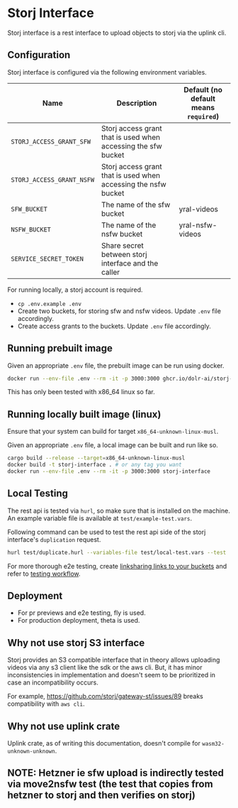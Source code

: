 # Storj Interface

Storj interface is a rest interface to upload objects to storj via the uplink cli.

## Configuration

Storj interface is configured via the following environment variables.

| Name                      | Description                                                    | Default (no default means `required`) |
|---------------------------|----------------------------------------------------------------|---------------------------------------|
| `STORJ_ACCESS_GRANT_SFW`  | Storj access grant that is used when accessing the sfw bucket  |                                       |
| `STORJ_ACCESS_GRANT_NSFW` | Storj access grant that is used when accessing the nsfw bucket |                                       |
| `SFW_BUCKET`              | The name of the sfw bucket                                     | yral-videos                           |
| `NSFW_BUCKET`             | The name of the nsfw bucket                                    | yral-nsfw-videos                      |
| `SERVICE_SECRET_TOKEN`    | Share secret between storj interface and the caller            |                                       |

For running locally, a storj account is required. 
- `cp .env.example .env`
- Create two buckets, for storing sfw and nsfw videos. Update `.env` file accordingly.
- Create access grants to the buckets. Update `.env` file accordingly.

## Running prebuilt image

Given an appropriate `.env` file, the prebuilt image can be run using docker.
```sh
docker run --env-file .env --rm -it -p 3000:3000 ghcr.io/dolr-ai/storj-interface:latest
```

This has only been tested with x86_64 linux so far.

## Running locally built image (linux)

Ensure that your system can build for target `x86_64-unknown-linux-musl`.

Given an appropriate `.env` file, a local image can be built and run like so.
```sh
cargo build --release --target=x86_64-unknown-linux-musl
docker build -t storj-interface . # or any tag you want
docker run --env-file .env --rm -it -p 3000:3000 storj-interface
```

## Local Testing

The rest api is tested via `hurl`, so make sure that is installed on the machine.
An example variable file is available at `test/example-test.vars`.

Following command can be used to test the rest api side of the storj interface's `duplication` request.

```sh
hurl test/duplicate.hurl --variables-file test/local-test.vars --test
```

For more thorough e2e testing,
create [linksharing links to your buckets](https://storj.dev/learn/concepts/linksharing-service)
and refer to [testing workflow](./.github/workflows/e2e-tests.yml).

## Deployment

- For pr previews and e2e testing, fly is used.
- For production deployment, theta is used.

## Why not use storj S3 interface

Storj provides an S3 compatible interface that in theory allows uploading videos
via any s3 client like the sdk or the aws cli. But, it has minor inconsistencies
in implementation and doesn't seem to be prioritized in case an incompatibility
occurs.

For example, https://github.com/storj/gateway-st/issues/89 breaks compatibility with `aws cli`.

## Why not use uplink crate

Uplink crate, as of writing this documentation, doesn't compile for `wasm32-unknown-unknown`.


## NOTE: Hetzner ie sfw upload is indirectly tested via move2nsfw test (the test that copies from hetzner to storj and then verifies on storj)

